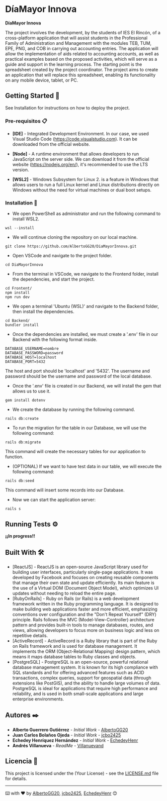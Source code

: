 # DíaMayor Innova

<!-- <img src="public/images/Greek-filigree-pattern.png" alt="Greek filigree pattern" width="33%" height="50px"/>-->

**DíaMayor Innova**

The project involves the development, by the students of IES El Rincón, of a cross-platform application that will assist students in the Professional Family of Administration and Management with the modules TEB, TUM, EPE, PNG, and COB in carrying out accounting entries. The application will allow the implementation of aids related to accounting accounts, as well as practical examples based on the proposed activities, which will serve as a guide and support in the learning process. The starting point is the spreadsheet created by the project coordinator. The project aims to create an application that will replace this spreadsheet, enabling its functionality on any mobile device, tablet, or PC.

## Getting Started 🚀

See Installation for instructions on how to deploy the project.

### Pre-requisitos 📋

* **[IDE]** - Integrated Development Environment. In our case, we used Visual Studio Code (https://code.visualstudio.com). It can be downloaded from the official website.

* **[Node]** -  A runtime environment that allows developers to run JavaScript on the server side. We can download it from the official website (https://nodejs.org/en/), it's recommended to use the LTS version.

* **[WSL2]** - Windows Subsystem for Linux 2. is a feature in Windows that allows users to run a full Linux kernel and Linux distributions directly on Windows without the need for virtual machines or dual boot setups. <!-- ¿Es un pre-requisito?, yo diría que si -->

### Installation 🔧

* We open PowerShell as administrator and run the following command to install WSL2.

```
wsl --install
```

* We will continue cloning the repository on our local machine.

```
git clone https://github.com/AlbertoGG20/DiaMayorInnova.git
```

* Open VSCode and navigate to the project folder.

```
cd DiaMayorInnova
```

* From the terminal in VSCode, we navigate to the Frontend folder, install the dependencies, and start the project.

```
cd Frontent/
npm install
npm run dev
```

* We open a terminal 'Ubuntu (WSL)' and navigate to the Backend folder, then install the dependencies.

```
cd Backend/
bundler install
```

* Once the dependencies are installed, we must create a '.env' file in our Backend with the following format inside.

```
DATABASE_USERNAME=nombre
DATABASE_PASSWORD=password
DATABASE_HOST=localhost
DATABASE_PORT=5432
```
The host and port should be 'localhost' and '5432'. The username and password should be the username and password of the local database.

* Once the '.env' file is created in our Backend, we will install the gem that allows us to use it.

```
gem install dotenv
```

* We create the database by running the following command.

```
rails db:create
```

* To run the migration for the table in our Database, we will use the following command:

```
rails db:migrate
```
This command will create the necessary tables for our application to function.

* (OPTIONAL) If we want to have test data in our table, we will execute the following command:

```
rails db:seed
```
This command will insert some records into our Database.

* Now we can start the application server:

```
rails s
```

## Running Tests ⚙️

**¡¡In progress!!**
<!-- You can access the application and use it normally.

* Accessing the application:
    - Go to localhost:5173/
    - Página de inicio

* Creating a new record:
    - Click the button in the navigation navbar located at the top right.
    - Fill out the form and add the new record.
    - If there are no errors, you will be redirected to the list of Paintings.

* Deleting a record:
    - From the list of Paintings, click the "Borrar" button.
    - The record will be removed from the list of Paintings.

**In the artistic universe, each data point has its place and meaning. Do not delete them; remember, art is an act of creation, and each element in our list is part of the story we are telling.**

* Editing an existing record:
    - From the list of Paintings, click the "Editar" button.
    - Modify the fields as desired and click "Editar Obra".
    - If there are no errors, you will be redirected to the list of Paintings. -->

## Built With 🛠️

* [ReactJS] - ReactJS is an open-source JavaScript library used for building user interfaces, particularly single-page applications. It was developed by Facebook and focuses on creating reusable components that manage their own state and update efficiently. Its main feature is the use of a Virtual DOM (Document Object Model), which optimizes UI updates without needing to reload the entire page.
* [RubyOnRails] - Ruby on Rails (or Rails) is a web development framework written in the Ruby programming language. It is designed to make building web applications faster and more efficient, emphasizing conventions over configuration and the "Don't Repeat Yourself" (DRY) principle. Rails follows the MVC (Model-View-Controller) architecture pattern and provides built-in tools to manage databases, routes, and views, allowing developers to focus more on business logic and less on repetitive details.
* [ActiveRecord] - ActiveRecord is a Ruby library that is part of the Ruby on Rails framework and is used for database management. It implements the ORM (Object-Relational Mapping) design pattern, which means it maps database tables to Ruby classes and objects.
* [PostgreSQL] - PostgreSQL is an open-source, powerful relational database management system. It is known for its high compliance with SQL standards and for offering advanced features such as ACID transactions, complex queries, support for geospatial data (through extensions like PostGIS), and the ability to handle large volumes of data. PostgreSQL is ideal for applications that require high performance and reliability, and is used in both small-scale applications and large enterprise environments.

## Autores ✒️
* **Alberto Guerrero Gutiérrez** - *Initial Work* - [AlbertoGG20](https://github.com/AlbertoGG20)
* **Juan Carlos Bolaños Ojeda** - *Initial Work* - [jcbo2425](https://github.com/jcbo2425)
* **Echedey Henríquez Hernández** - *Initial Work* - [EchedeyHenr](https://github.com/EchedeyHenr)
* **Andrés Villanueva** - *ReadMe* - [Villanuevand](https://github.com/Villanuevand)

## Licencia 📄

This project is licensed under the (Your License) - see the [LICENSE.md](LICENSE.md) file for details.

---
⌨️ with ❤️ by [AlbertoGG20](https://github.com/AlbertoGG20), [jcbo2425](https://github.com/jcbo2425), [EchedeyHenr](https://github.com/EchedeyHenr) 😊
